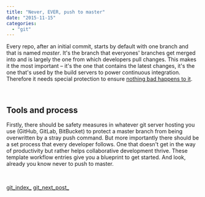 ```yaml
---
title: "Never, EVER, push to master"
date: "2015-11-15"
categories: 
  - "git"
---
```


Every repo, after an initial commit, starts by default with one branch and that is named _master_. It's the branch that everyones' branches get merged into and is largely the one from which developers pull changes. This makes it the most important – it's the one that contains the latest changes, it's the one that's used by the build servers to power continuous integration. Therefore it needs special protection to ensure [nothing bad happens to it](https://groups.google.com/forum/#!searchin/jenkinsci-dev/force$20push/jenkinsci-dev/-myjRIPcVwU/mrwn8VkyXagJ).

 

## Tools and process

Firstly, there should be safety measures in whatever git server hosting you use (GitHub, GitLab, BitBucket) to protect a master branch from being overwritten by a stray push command. But more importantly there should be a set process that every developer follows. One that doesn't get in the way of productivity but rather helps collaborative development thrive. These template workflow entries give you a blueprint to get started. And look, already you know never to push to master.

 

[git\_index\_](http://lifebeyondfife.com/git/) [git\_next\_post\_](http://lifebeyondfife.com/cycles-the-introduction/)
